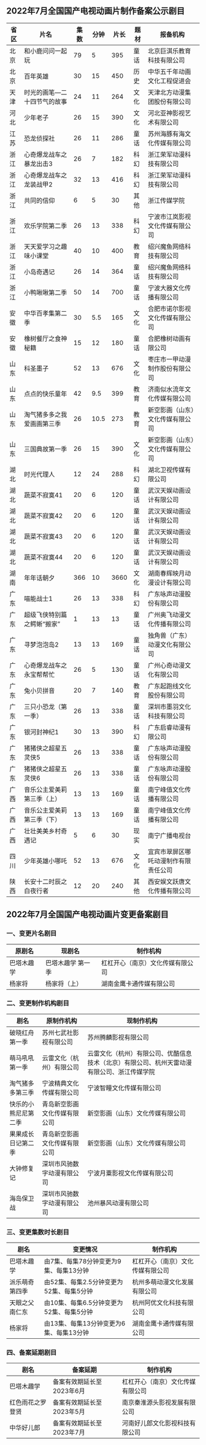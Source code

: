 ## 2022年7月全国国产电视动画片制作备案公示剧目
 省区 | 片名 | 集数 | 分钟 | 片长 | 题材 | 报备机构 
---|---|---|---|---|---|---
 北京 | 和小鹿问问一起玩 | 79 | 5 | 395 | 童话 | 北京巨淇乐教育科技有限公司 
 北京 | 百年英雄 | 30 | 15 | 450 | 历史 | 中华五千年动画文化工程促进会 
 天津 | 时光的画笔—二十四节气的故事 | 24 | 11 | 264 | 文化 | 天津北方动漫集团股份有限公司 
 河北 | 少年老子 | 26 | 15 | 390 | 文化 | 河北亚神影视艺术有限公司 
 江苏 | 恐龙侦探社 | 26 | 11 | 286 | 童话 | 苏州海豚有海文化传媒有限公司 
 浙江 | 心奇爆龙战车之暴龙出击3 | 26 | 7 | 182 | 科幻 | 浙江荣军动漫科技有限公司 
 浙江 | 心奇爆龙战车之龙装战甲2 | 32 | 13 | 416 | 科幻 | 浙江荣军动漫科技有限公司 
 浙江 | 共同的信仰 | 6 | 5 | 30 | 其他 | 浙江传媒学院 
 浙江 | 欢乐学院第二季 | 26 | 13 | 338 | 科幻 | 宁波市江岚影视文化传媒有限公司 
 浙江 | 天天爱学习之趣味小课堂 | 40 | 10 | 400 | 教育 | 绍兴魔鱼网络科技有限公司 
 浙江 | 小岛奇遇记 | 26 | 14 | 364 | 童话 | 绍兴魔鱼网络科技有限公司 
 浙江 | 小鸭啾啾第二季 | 50 | 14 | 700 | 童话 | 宁波大器文化传播有限公司 
 安徽 | 中华百孝集第二季 | 30 | 5.5 | 165 | 文化 | 合肥市诺尔影视文化传媒有限公司 
 安徽 | 橡树餐厅之食神秘籍 | 15 | 12 | 180 | 童话 | 合肥橡树动画有限公司 
 山东 | 科圣墨子 | 52 | 13 | 676 | 文化 | 枣庄市一甲动漫制作股份有限公司 
 山东 | 点点的快乐童年 | 42 | 9.5 | 399 | 教育 | 济南似水流年文化传媒有限公司 
 山东 | 淘气猪多多之我爱画画第三季 | 26 | 10.5 | 273 | 教育 | 新空影画（山东）文化传媒有限公司 
 山东 | 三国典故第一季 | 26 | 15 | 390 | 文化 | 新空影画（山东）文化传媒有限公司 
 湖北 | 时光代理人 | 12 | 24 | 288 | 科幻 | 湖北卫视传媒有限公司 
 湖北 | 蔬菜不寂寞41 | 20 | 6 | 120 | 童话 | 武汉天娱动画设计有限公司 
 湖北 | 蔬菜不寂寞42 | 20 | 6 | 120 | 童话 | 武汉天娱动画设计有限公司 
 湖北 | 蔬菜不寂寞43 | 20 | 6 | 120 | 童话 | 武汉天娱动画设计有限公司 
 湖北 | 蔬菜不寂寞44 | 20 | 6 | 120 | 童话 | 武汉天娱动画设计有限公司 
 湖南 | 年年话朝夕 | 366 | 10 | 3660 | 文化 | 湖南春辉映月动漫设计有限公司 
 广东 | 喵能战士1 | 26 | 13 | 338 | 科幻 | 广东咏声动漫股份有限公司 
 广东 | 超级飞侠特别篇之鳄蜥“搬家” | 1 | 13 | 13 | 童话 | 广州奥飞动漫文化传播有限公司 
 广东 | 寻梦泡泡岛2 | 13 | 13 | 169 | 童话 | 独角兽（广东）动漫文化有限公司 
 广东 | 心奇爆龙战车之永宝帮帮忙 | 26 | 5 | 130 | 童话 | 广州心奇动漫文化有限公司 
 广东 | 兔小贝拼音 | 20 | 7 | 140 | 教育 | 广东起跑线文化股份有限公司 
 广东 | 三只小恐龙（第一季） | 26 | 13 | 338 | 童话 | 深圳市墨羽文化科技有限公司 
 广东 | 银河封神纪1 | 30 | 13 | 390 | 科幻 | 广东启睿动漫有限公司 
 广东 | 猪猪侠之超星五灵侠5 | 26 | 13 | 338 | 童话 | 广东咏声动漫股份有限公司 
 广东 | 猪猪侠之超星五灵侠6 | 26 | 13 | 338 | 童话 | 广东咏声动漫股份有限公司 
 广西 | 音乐公主爱美莉第三季（上） | 13 | 13 | 169 | 童话 | 南宁峰值文化传播有限公司 
 广西 | 音乐公主爱美莉第三季（下） | 13 | 13 | 169 | 童话 | 南宁峰值文化传播有限公司 
 广西 | 壮壮美美乡村奇遇记 | 5 | 6 | 30 | 现实 | 南宁广播电视台 
 四川 | 少年英雄小哪吒 | 52 | 13 | 676 | 文化 | 宜宾市翠屏区哪吒动漫制作有限责任公司 
 陕西 | 长安十二时辰之白夜行者 | 12 | 20 | 240 | 其他 | 西安娱文跃唐文化传播有限公司 

## 2022年7月全国国产电视动画片变更备案剧目
### 一、变更片名剧目
 原剧名 | 现剧名 | 制作机构 
---|---|---
 巴塔木趣学 | 巴塔木趣学 第一季 | 杠杠开心（南京）文化传媒有限公司 
 杨家将 | 杨家将（上） | 湖南金鹰卡通传媒有限公司 

### 二、变更制作机构剧目
 剧名 | 原制作机构 | 现制作机构 
---|---|---
 破晓红舟 第一季 | 苏州七武社影视有限公司 | 苏州腾麟影视有限公司 
 萌马吼吼第一季 | 云雷文化（杭州）有限公司 | 云雷文化（杭州）有限公司、优酷信息技术（北京）有限公司、杭州天雷动漫有限公司、浙江传媒学院 
 淘气猪多多第三季 | 宁波精典文化传媒有限公司 | 宁波智瞳文化传媒有限公司 
 快乐的小熊尼尼第二季 | 青岛新空影画文化传媒有限公司 | 新空影画（山东）文化传媒有限公司 
 果果成长日记第二季 | 青岛新空影画文化传媒有限公司 | 新空影画（山东）文化传媒有限公司 
 大钟修复记 | 深圳市风驰数字动漫有限公司 | 宁波月粟影视文化传媒有限公司 
 海岛保卫战 | 深圳市风驰数字动漫有限公司 | 池州暴风动漫有限公司 

### 三、变更集数时长剧目
 剧名 | 变更情况 | 制作机构 
---|---|---
 巴塔木趣学 | 由7集、每集78分钟变更为9集、每集13分钟 | 杠杠开心（南京）文化传媒有限公司 
 派乐萌奇第四季 | 由52集、每集2.5分钟变更为52集、每集5分钟 | 杭州多萌动漫文化发展有限公司 
 天眼之父南仁东 | 由10集、每集6.5分钟变更为52集、每集5分钟 | 杭州阿优文化科技有限公司 
 杨家将 | 由13集、每集13分钟变更为6集、每集13分钟 | 湖南金鹰卡通传媒有限公司 

### 四、备案延期剧目
 剧名 | 备案延期 | 制作机构 
---|---|---
 巴塔木趣学 | 备案有效期延长至2023年6月 | 杠杠开心（南京）文化传媒有限公司 
 红色雨花之罗登贤 | 备案有效期延长至2023年5月 | 南京秦淮源头影视发展有限公司 
 中华好儿郎 | 备案有效期延长至2023年7月 | 河南好儿郎文化影视科技有限公司 